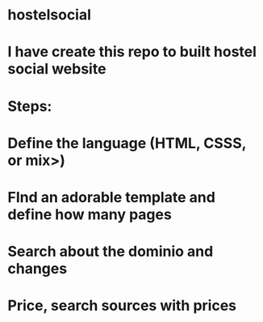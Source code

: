 # hostelsocial
# I have create this repo to built hostel social website
# Steps:
# Define the language (HTML, CSSS, or mix>)
# FInd an adorable template and define how many pages
# Search about the dominio and changes 
# Price, search sources with prices
#
#
#
